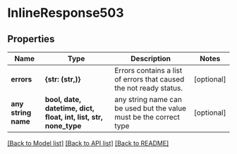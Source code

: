 # InlineResponse503


## Properties
Name | Type | Description | Notes
------------ | ------------- | ------------- | -------------
**errors** | **{str: (str,)}** | Errors contains a list of errors that caused the not ready status. | [optional] 
**any string name** | **bool, date, datetime, dict, float, int, list, str, none_type** | any string name can be used but the value must be the correct type | [optional]

[[Back to Model list]](../README.md#documentation-for-models) [[Back to API list]](../README.md#documentation-for-api-endpoints) [[Back to README]](../README.md)


